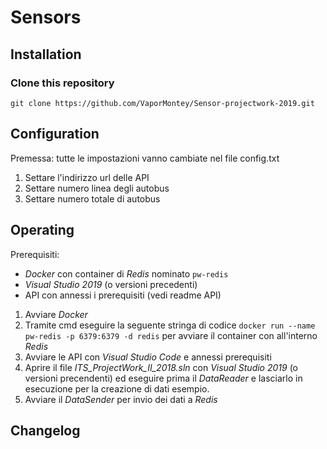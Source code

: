 # Sensors
## Installation
### Clone this repository
```
git clone https://github.com/VaporMontey/Sensor-projectwork-2019.git

```
## Configuration
Premessa: tutte le impostazioni vanno cambiate nel file config.txt

1. Settare l'indirizzo url delle API 
2. Settare numero linea degli autobus
3. Settare numero totale di autobus

## Operating
Prerequisiti: 
- *Docker* con container di *Redis* nominato `pw-redis`
- *Visual Studio 2019* (o versioni precedenti)
- API con annessi i prerequisiti (vedi readme API)

1. Avviare *Docker*
2. Tramite cmd eseguire la seguente stringa di codice `docker run --name pw-redis -p 6379:6379 -d redis` per avviare il container con all'interno *Redis*
3. Avviare le API con *Visual Studio Code* e annessi prerequisiti
4. Aprire il file *ITS_ProjectWork_II_2018.sln* con *Visual Studio 2019* (o versioni precendenti) ed eseguire prima il *DataReader* e lasciarlo in esecuzione per la creazione di dati esempio.
5. Avviare il *DataSender* per invio dei dati a *Redis*

## Changelog

